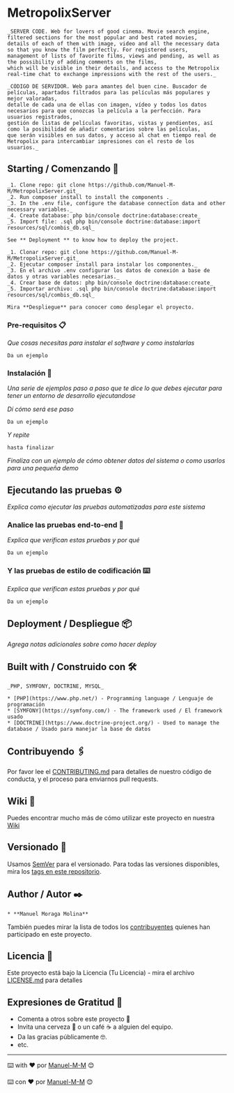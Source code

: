 # MetropolixServer

```
_SERVER CODE. Web for lovers of good cinema. Movie search engine, filtered sections for the most popular and best rated movies,  
details of each of them with image, video and all the necessary data so that you know the film perfectly. For registered users,  
management of lists of favorite films, views and pending, as well as the possibility of adding comments on the films,  
which will be visible in their details, and access to the Metropolix real-time chat to exchange impressions with the rest of the users._
```
```
_CÓDIGO DE SERVIDOR. Web para amantes del buen cine. Buscador de películas, apartados filtrados para las películas más populares y mejor valoradas,  
detalle de cada una de ellas con imagen, vídeo y todos los datos necesarios para que conozcas la película a la perfección. Para usuarios registrados,  
gestión de listas de películas favoritas, vistas y pendientes, así como la posibilidad de añadir comentarios sobre las películas,  
que serán visibles en sus datos, y acceso al chat en tiempo real de Metropolix para intercambiar impresiones con el resto de los usuarios._ 
```

## Starting / Comenzando 🚀

```
_1. Clone repo: git clone https://github.com/Manuel-M-M/MetropolixServer.git_  
_2. Run composer install to install the components ._  
_3. In the .env file, configure the database connection data and other necessary variables._  
_4. Create database: php bin/console doctrine:database:create_  
_5. Import file: .sql php bin/console doctrine:database:import resources/sql/combis_db.sql_
```
```
See ** Deployment ** to know how to deploy the project. 
```
```
_1. Clonar repo: git clone https://github.com/Manuel-M-M/MetropolixServer.git_  
_2. Ejecutar composer install para instalar los componentes._  
_3. En el archivo .env configurar los datos de conexión a base de datos y otras variables necesarias._  
_4. Crear base de datos: php bin/console doctrine:database:create_  
_5. Importar archivo: .sql php bin/console doctrine:database:import resources/sql/combis_db.sql_
```
```
Mira **Despliegue** para conocer como desplegar el proyecto.
```

### Pre-requisitos 📋

_Que cosas necesitas para instalar el software y como instalarlas_

```
Da un ejemplo
```

### Instalación 🔧

_Una serie de ejemplos paso a paso que te dice lo que debes ejecutar para tener un entorno de desarrollo ejecutandose_

_Dí cómo será ese paso_

```
Da un ejemplo
```

_Y repite_

```
hasta finalizar
```

_Finaliza con un ejemplo de cómo obtener datos del sistema o como usarlos para una pequeña demo_

## Ejecutando las pruebas ⚙️

_Explica como ejecutar las pruebas automatizadas para este sistema_

### Analice las pruebas end-to-end 🔩

_Explica que verifican estas pruebas y por qué_

```
Da un ejemplo
```

### Y las pruebas de estilo de codificación ⌨️

_Explica que verifican estas pruebas y por qué_

```
Da un ejemplo
```

## Deployment / Despliegue 📦

_Agrega notas adicionales sobre como hacer deploy_

## Built with / Construido con 🛠️

```
_PHP, SYMFONY, DOCTRINE, MYSQL_
```
```
* [PHP](https://www.php.net/) - Programming language / Lenguaje de programación 
* [SYMFONY](https://symfony.com/) - The framework used / El framework usado
* [DOCTRINE](https://www.doctrine-project.org/) - Used to manage the database / Usado para manejar la base de datos
```

## Contribuyendo 🖇️

Por favor lee el [CONTRIBUTING.md](https://gist.github.com/villanuevand/xxxxxx) para detalles de nuestro código de conducta, y el proceso para enviarnos pull requests.

## Wiki 📖

Puedes encontrar mucho más de cómo utilizar este proyecto en nuestra [Wiki](https://github.com/tu/proyecto/wiki)

## Versionado 📌

Usamos [SemVer](http://semver.org/) para el versionado. Para todas las versiones disponibles, mira los [tags en este repositorio](https://github.com/tu/proyecto/tags).

## Author / Autor ✒️

```
* **Manuel Moraga Molina**
``` 

También puedes mirar la lista de todos los [contribuyentes](https://github.com/your/project/contributors) quíenes han participado en este proyecto. 

## Licencia 📄

Este proyecto está bajo la Licencia (Tu Licencia) - mira el archivo [LICENSE.md](LICENSE.md) para detalles

## Expresiones de Gratitud 🎁

* Comenta a otros sobre este proyecto 📢
* Invita una cerveza 🍺 o un café ☕ a alguien del equipo. 
* Da las gracias públicamente 🤓.
* etc.



---
⌨️ with ❤️ por [Manuel-M-M](https://github.com/Manuel-M-M) 😊

⌨️ con ❤️ por [Manuel-M-M](https://github.com/Manuel-M-M) 😊
